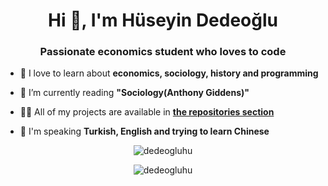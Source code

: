 <h1 align="center">Hi 👋, I'm Hüseyin Dedeoğlu</h1>
<h3 align="center">Passionate economics student who loves to code</h3>

- 🔭 I love to learn about **economics, sociology, history and programming**

- 🌱 I’m currently reading **"Sociology(Anthony Giddens)"**

- 👨‍💻 All of my projects are available in **[the repositories section](https://github.com/dedeogluhu?tab=repositories)**

- 💬 I'm speaking **Turkish, English and trying to learn Chinese**

<p align="center">
  <img align="center" src="https://github-readme-stats.vercel.app/api?username=dedeogluhu&show_icons=true" alt="dedeogluhu" />
</p>
<p align="center">
  <img align="center" src="https://github-readme-stats.vercel.app/api/top-langs/?username=dedeogluhu&layout=compact" alt="dedeogluhu" />
</p>

